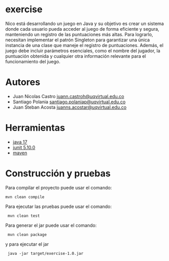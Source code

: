 # exercise

Nico está desarrollando un juego en Java y su objetivo es crear un sistema donde cada usuario pueda acceder al juego de forma eficiente y segura, manteniendo un registro de las puntuaciones más altas. Para lograrlo, necesitan implementar el patrón Singleton para garantizar una única instancia de una clase que maneje el registro de puntuaciones. Además, el juego debe incluir parámetros esenciales, como el nombre del jugador, la puntuación obtenida y cualquier otra información relevante para el funcionamiento del juego.

# Autores

- Juan Nicolas Castro juann.castroh@uqvirtual.edu.co
- Santiago Polania  santiago.polaniap@uqvirtual.edu.co
- Juan Steban Acosta juanns.acostar@uqvirtual.edu.co

# Herramientas

- [java 17](https://adoptium.net/es)
- [junit 5.10.0](https://mvnrepository.com/artifact/org.junit.jupiter/junit-jupiter-api/5.10.0)
- [maven](https://maven.apache.org)


# Construcción y pruebas

Para compilar el proyecto puede usar el comando:

```shell
mvn clean compile
```

Para ejecutar las pruebas puede usar el comando: 

```shell
 mvn clean test
```

Para generar el jar puede usar el comando: 

```shell
 mvn clean package
```

y para ejecutar el jar

```shell
 java -jar target/exercise-1.0.jar
```
